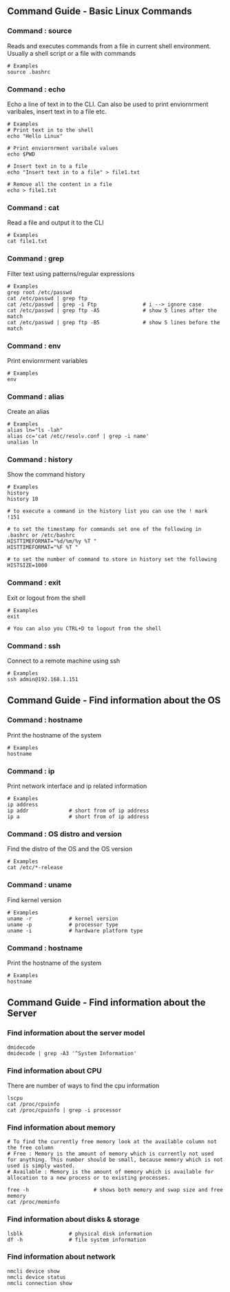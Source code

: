 ## Command  Guide - Basic Linux Commands

### Command : source
Reads and executes commands from a file in current shell environment. Usually a shell script or a file with commands 
```
# Examples
source .bashrc 
```

### Command : echo
Echo a line of text in to the CLI. Can also be used to print enviornrment varibales, insert text in to a file etc.
```
# Examples
# Print text in to the shell
echo "Hello Linux"

# Print enviornrment varibale values
echo $PWD

# Insert text in to a file
echo "Insert text in to a file" > file1.txt

# Remove all the content in a file
echo > file1.txt
```

### Command : cat
Read a file and output it to the CLI
```
# Examples
cat file1.txt
```

### Command : grep
Filter text using patterns/regular expressions
```
# Examples
grep root /etc/passwd
cat /etc/passwd | grep ftp
cat /etc/passwd | grep -i Ftp               # i --> ignore case
cat /etc/passwd | grep ftp -A5              # show 5 lines after the match    
cat /etc/passwd | grep ftp -B5              # show 5 lines before the match    
```

### Command : env
Print enviornrment variables
```
# Examples
env
```

### Command : alias 
Create an alias 
```
# Examples
alias ln="ls -lah"
alias cc='cat /etc/resolv.conf | grep -i name'
unalias ln
```

### Command : history 
Show the command history
```
# Examples
history
history 10

# to execute a command in the history list you can use the ! mark
!151

# to set the timestamp for commands set one of the following in .bashrc or /etc/bashrc
HISTTIMEFORMAT="%d/%m/%y %T "
HISTTIMEFORMAT="%F %T "

# to set the number of command to store in history set the following
HISTSIZE=1000
```

### Command : exit
Exit or logout from the shell
```
# Examples
exit

# You can also you CTRL+D to logout from the shell
```

### Command : ssh 
Connect to a remote machine using ssh 
```
# Examples
ssh admin@192.168.1.151
```

## Command  Guide - Find information about the OS

### Command : hostname 
Print the hostname of the system 
```
# Examples
hostname
```

### Command : ip 
Print network interface and ip related information 
```
# Examples
ip address              
ip addr             # short from of ip address
ip a                # short from of ip address
```

### Command : OS distro and version 
Find the distro of the OS and the OS version
```
# Examples
cat /etc/*-release
```

### Command : uname 
Find kernel version
```
# Examples
uname -r            # kernel version
uname -p            # processor type 
uname -i            # hardware platform type
```

### Command : hostname 
Print the hostname of the system 
```
# Examples
hostname
```


## Command  Guide - Find information about the Server

### Find information about the server model
```
dmidecode
dmidecode | grep -A3 '^System Information'
```

### Find information about CPU
There are number of ways to find the cpu information 
```
lscpu                                     
cat /proc/cpuinfo
cat /proc/cpuinfo | grep -i processor
```

### Find information about memory
```
# To find the currently free memory look at the available column not the free column
# Free : Memory is the amount of memory which is currently not used for anything. This number should be small, because memory which is not used is simply wasted.
# Available : Memory is the amount of memory which is available for allocation to a new process or to existing processes.

free -h                     # shows both memory and swap size and free memory
cat /proc/meminfo
```

### Find information about disks & storage 
```
lsblk               # physical disk information
df -h               # file system information
```

### Find information about network
```
nmcli device show
nmcli device status
nmcli connection show
```